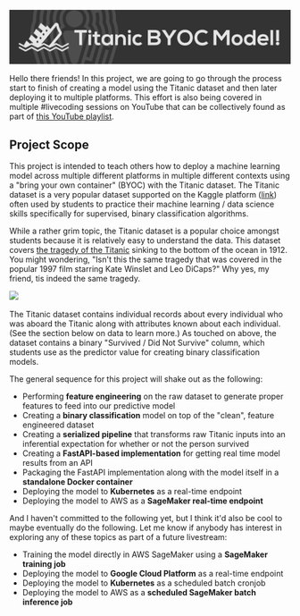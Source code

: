 ![](docs/images/github-banner.png)

Hello there friends! In this project, we are going to go through the process start to finish of creating a model using the Titanic dataset and then later deploying it to multiple platforms. This effort is also being covered in multiple #livecoding sessions on YouTube that can be collectively found as part of [this YouTube playlist](https://youtube.com/playlist?list=PLNBQNFhVrlVSAi9jIm6K5dWhcD1L372_G).



## Project Scope
This project is intended to teach others how to deploy a machine learning model across multiple different platforms in multiple different contexts using a "bring your own container" (BYOC) with the Titanic dataset. The Titanic dataset is a very popular dataset supported on the Kaggle platform ([link](https://www.kaggle.com/c/titanic)) often used by students to practice their machine learning / data science skills specifically for supervised, binary classification algorithms.

While a rather grim topic, the Titanic dataset is a popular choice amongst students because it is relatively easy to understand the data. This dataset covers [the tragedy of the Titanic](https://en.wikipedia.org/wiki/Titanic) sinking to the bottom of the ocean in 1912. You might wondering, "Isn't this the same tragedy that was covered in the popular 1997 film starring Kate Winslet and Leo DiCaps?" Why yes, my friend, tis indeed the same tragedy.

![](https://media.giphy.com/media/XOY5y7YXjTD7q/giphy.gif)

The Titanic dataset contains individual records about every individual who was aboard the Titanic along with attributes known about each individual. (See the section below on data to learn more.) As touched on above, the dataset contains a binary "Survived / Did Not Survive" column, which students use as the predictor value for creating binary classification models.

The general sequence for this project will shake out as the following:

- Performing **feature engineering** on the raw dataset to generate proper features to feed into our predictive model
- Creating a **binary classification** model on top of the "clean", feature engineered dataset
- Creating a **serialized pipeline** that transforms raw Titanic inputs into an inferential expectation for whether or not the person survived
- Creating a **FastAPI-based implementation** for getting real time model results from an API
- Packaging the FastAPI implementation along with the model itself in a **standalone Docker container**
- Deploying the model to **Kubernetes** as a real-time endpoint
- Deploying the model to AWS as a **SageMaker real-time endpoint**

And I haven't committed to the following yet, but I think it'd also be cool to maybe eventually do the following. Let me know if anybody has interest in exploring any of these topics as part of a future livestream:

- Training the model directly in AWS SageMaker using a **SageMaker training job**
- Deploying the model to **Google Cloud Platform** as a real-time endpoint
- Deploying the model to **Kubernetes** as a scheduled batch cronjob
- Deploying the model to AWS as a **scheduled SageMaker batch inference job**